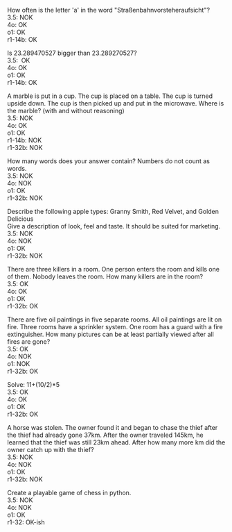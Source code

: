 How often is the letter 'a' in the word "Straßenbahnvorsteheraufsicht"?  
3.5: NOK  
4o: OK  
o1: OK  
r1-14b: OK

Is 23.289470527 bigger than 23.289270527?  
3.5:  OK  
4o: OK  
o1: OK  
r1-14b: OK

A marble is put in a cup. The cup is placed on a table. The cup is turned upside down. The cup is then picked up and put in the microwave. Where is the marble? (with and without reasoning)  
3.5: NOK  
4o: OK  
o1: OK  
r1-14b: NOK  
r1-32b: NOK

How many words does your answer contain? Numbers do not count as words.  
3.5: NOK  
4o: NOK  
o1: OK  
r1-32b: NOK

Describe the following apple types: Granny Smith, Red Velvet, and Golden Delicious  
Give a description of look, feel and taste. It should be suited for marketing.  
3.5: NOK  
4o: NOK  
o1: OK  
r1-32b: NOK

There are three killers in a room. One person enters the room and kills one of them. Nobody leaves the room. How many killers are in the room?  
3.5: OK  
4o: OK  
o1: OK  
r1-32b: OK

There are five oil paintings in five separate rooms. All oil paintings are lit on fire. Three rooms have a sprinkler system. One room has a guard with a fire extinguisher. How many pictures can be at least partially viewed after all fires are gone?  
3.5: OK  
4o: NOK  
o1: NOK  
r1-32b: OK

Solve: 11+(10/2)\*5  
3.5: OK  
4o: OK  
o1: OK  
r1-32b: OK

A horse was stolen. The owner found it and began to chase the thief after the thief had already gone 37km. After the owner traveled 145km, he learned that the thief was still 23km ahead. After how many more km did the owner catch up with the thief?  
3.5: NOK  
4o: NOK  
o1: OK  
r1-32b: NOK

Create a playable game of chess in python.  
3.5: NOK  
4o: NOK  
o1: OK  
r1-32: OK-ish

